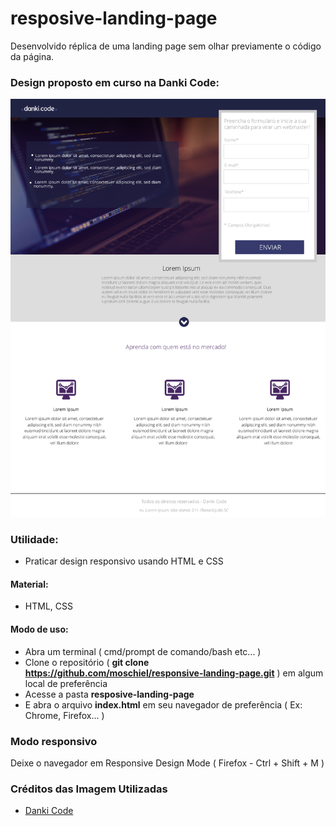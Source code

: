 # resposive-landing-page
Desenvolvido réplica de uma landing page sem olhar previamente o código da página.

### Design proposto em curso na Danki Code:
![](./design-landing-page.png)

### Utilidade:
- Praticar design responsivo usando HTML e CSS

#### Material:
- HTML, CSS

#### Modo de uso:
- Abra um terminal ( cmd/prompt de comando/bash etc... )
- Clone o repositório ( <b>git clone https://github.com/moschiel/responsive-landing-page.git</b> ) em algum local de preferência
- Acesse a pasta <b>resposive-landing-page</b>
- E abra o arquivo <b>index.html</b> em seu navegador de preferência ( Ex: Chrome, Firefox... )

### Modo responsivo
Deixe o navegador em Responsive Design Mode ( Firefox - Ctrl + Shift + M )

### Créditos das Imagem Utilizadas
- [Danki Code](https://cursos.dankicode.com/)
